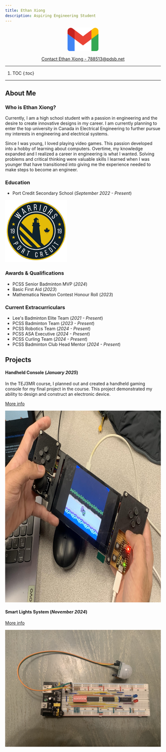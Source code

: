 ```yaml
---
title: Ethan Xiong
description: Aspiring Engineering Student
---
```


<p align="center">
    <img src="./assets/gmail.png" width="100" height="75">
</p>
<p align="center">
    <a href="https://mail.google.com/mail/u/0/?fs=1&to=788513@pdsb.net&tf=cm">Contact Ethan Xiong - 788513@pdsb.net</a>
</p>

* * *

1. TOC
{:toc}

* * *

## About Me
### Who is Ethan Xiong?
Currently, I am a high school student with a passion in engineering and the desire to create innovative designs in my career. I am currently planning to enter the top university in Canada in Electrical Engineering to further pursue my interests in engineering and electrical systems.

Since I was young, I loved playing video games. This passion developed into a hobby of learning about computers. Overtime, my knowledge expanded and I realized a career in engineering is what I wanted. Solving problems and critical thinking were valuable skills I learned when I was younger that have transitioned into giving me the experience needed to make steps to become an engineer.

### Education
- Port Credit Secondary School (_September 2022 - Present_)

<img src="./assets/pcss-image.png" width="200" height="200">

### Awards & Qualifications
- PCSS Senior Badminton MVP (_2024_)
- Basic First Aid (_2023_)
- Mathematica Newton Contest Honour Roll (_2023_)

### Current Extracurriculars
- Lee's Badminton Elite Team (_2021 - Present_)
- PCSS Badminton Team (_2023 - Present_)
- PCSS Robotics Team (_2024 - Present_)
- PCSS ASA Executive (_2024 - Present_)
- PCSS Curling Team (_2024 - Present_)
- PCSS Badminton Club Head Mentor (_2024 - Present_)

## Projects
#### Handheld Console (_January 2025_)
In the TEJ3MR course, I planned out and created a handheld gaming console for my final project in the course. This project demonstrated my ability to design and construct an electronic device.

[More info](./console.html)

<p align="center">
    <img src="./assets/playing.jpg" width="825" height="620">
</p>

#### Smart Lights System (_November 2024_)

[More info](./smartlights.html)

![Lights](./assets/Lights.jpeg)
